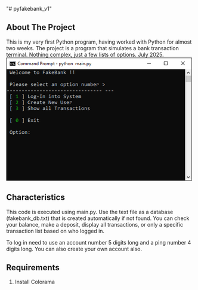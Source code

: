 "# pyfakebank_v1"
<!-- ABOUT THE PROJECT -->
## About The Project
This is my very first Python program, having worked with Python for almost two weeks. 
The project is a program that simulates a bank transaction terminal.
Nothing complex, just a few lists of options.
July 2025.
![pyfakebank image](https://github.com/JoeEnrique/pyfakebank/blob/main/images/pyfakebank.png)

<!-- Characteristics -->
## Characteristics
This code is executed using main.py. Use the text file as a database (fakebank_db.txt) that is created automatically if not found. You can check your balance, make a deposit, display all transactions, or only a specific transaction list based on who logged in.

To log in need to use an account number 5 digits long and a ping number 4 digits long. You can also create your own account also.

<!-- Requirements -->
## Requirements
  1. Install Colorama 
